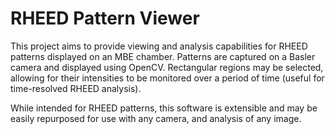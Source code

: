# RHEED Pattern Viewer 

This project aims to provide viewing and analysis capabilities for RHEED patterns displayed
on an MBE chamber. Patterns are captured on a Basler camera and displayed using OpenCV. 
Rectangular regions may be selected, allowing for their intensities to be monitored over a 
period of time (useful for time-resolved RHEED analysis). 

While intended for RHEED patterns, this software is extensible and may be easily repurposed 
for use with any camera, and analysis of any image. 
